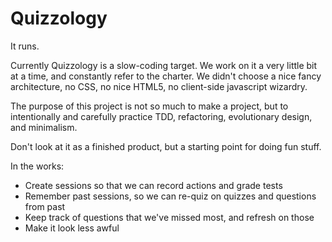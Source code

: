 # Quizzology

It runs.

Currently Quizzology is a slow-coding target. We work on it a very little bit
at a time, and constantly refer to the charter. We didn't choose a nice fancy
architecture, no CSS, no nice HTML5, no client-side javascript wizardry.

The purpose of this project is not so much to make a project, but to intentionally
and carefully practice TDD, refactoring, evolutionary design, and minimalism.

Don't look at it as a finished product, but a starting point for doing fun stuff.

In the works:
* Create sessions so that we can record actions and grade tests
* Remember past sessions, so we can re-quiz on quizzes and questions from past
* Keep track of questions that we've missed most, and refresh on those
* Make it look less awful



